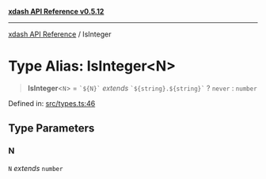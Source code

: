 [**xdash API Reference v0.5.12**](index.md)

***

[xdash API Reference](/xdash/api/index.md) / IsInteger

# Type Alias: IsInteger\<N\>

> **IsInteger**\<`N`\> = `` `${N}` `` *extends* `` `${string}.${string}` `` ? `never` : `number`

Defined in: [src/types.ts:46](https://github.com/shtse8/xdash/blob/ed88c6e7ad3be9e5e1e06776f9ca07ed27d97c13/src/types.ts#L46)

## Type Parameters

### N

`N` *extends* `number`
